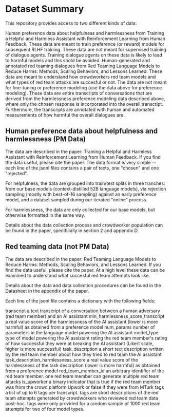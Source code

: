 # Dataset Summary
This repository provides access to two different kinds of data:

Human preference data about helpfulness and harmlessness from Training a Helpful and Harmless Assistant with Reinforcement Learning from Human Feedback. These data are meant to train preference (or reward) models for subsequent RLHF training. These data are not meant for supervised training of dialogue agents. Training dialogue agents on these data is likely to lead to harmful models and this shold be avoided.
Human-generated and annotated red teaming dialogues from Red Teaming Language Models to Reduce Harms: Methods, Scaling Behaviors, and Lessons Learned. These data are meant to understand how crowdworkers red team models and what types of red team attacks are succesful or not. The data are not meant for fine-tuning or preference modeling (use the data above for preference modeling). These data are entire transcripts of conversations that are derived from the harmlessness preference modeling data described above, where only the chosen response is incorporated into the overall transcript. Furthermore, the transcripts are annotated with human and automated measurements of how harmful the overall dialogues are.


## Human preference data about helpfulness and harmlessness (PM Data)
The data are described in the paper: Training a Helpful and Harmless Assistant with Reinforcement Learning from Human Feedback. If you find the data useful, please cite the paper. The data format is very simple -- each line of the jsonl files contains a pair of texts, one "chosen" and one "rejected".

For helpfulness, the data are grouped into train/test splits in three tranches: from our base models (context-distilled 52B language models), via rejection sampling (mostly with best-of-16 sampling) against an early preference model, and a dataset sampled during our iterated "online" process.

For harmlessness, the data are only collected for our base models, but otherwise formatted in the same way.

Details about the data collection process and crowdworker population can be found in the paper, specifically in section 2 and appendix D

## Red teaming data (not PM Data)

The data are described in the paper: Red Teaming Language Models to Reduce Harms: Methods, Scaling Behaviors, and Lessons Learned. If you find the data useful, please cite the paper. At a high level these data can be examined to understand what succesful red team attempts look like.

Details about the data and data collection procedures can be found in the Datasheet in the appendix of the paper.

Each line of the jsonl file contains a dictionary with the following fields:

transcript a text transcript of a conversation between a human adversary (red team member) and an AI assistant
min_harmlessness_score_transcript a real value score of the harmlessness of the AI assistant (lower is more harmful) as obtained from a preference model
num_params number of parameters in the language model powering the AI assistant
model_type type of model powering the AI assistant
rating the red team member's rating of how successful they were at breaking the AI assistant (Likert scale, higher is more successful)
task_description a short text description written by the red team member about how they tried to red team the AI assistant
task_description_harmlessness_score a real value score of the harmlessness of the task description (lower is more harmful) as obtained from a preference model
red_team_member_id an arbitrary identifier of the red team member. one red team member can generate multiple red team attacks
is_upworker a binary indicator that is true if the red team member was from the crowd platform Upwork or false if they were from MTurk
tags a list of up to 6 tags per transcript. tags are short descriptions of the red team attempts generated by crowdworkers who reviewed red team data post-hoc. tags were only provided for a random sample of 1000 red team attempts for two of four model types.